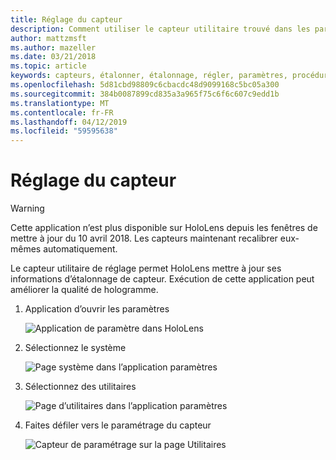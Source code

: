 ```yaml
---
title: Réglage du capteur
description: Comment utiliser le capteur utilitaire trouvé dans les paramètres de HoloLens de réglage.
author: mattzmsft
ms.author: mazeller
ms.date: 03/21/2018
ms.topic: article
keywords: capteurs, étalonner, étalonnage, régler, paramètres, procédure
ms.openlocfilehash: 5d81cbd98809c6cbacdc48d9099168c5bc05a300
ms.sourcegitcommit: 384b0087899cd835a3a965f75c6f6c607c9edd1b
ms.translationtype: MT
ms.contentlocale: fr-FR
ms.lasthandoff: 04/12/2019
ms.locfileid: "59595638"
---
```

# <a name="sensor-tuning"></a>Réglage du capteur

>[!WARNING]
>Cette application n’est plus disponible sur HoloLens depuis les fenêtres de mettre à jour du 10 avril 2018. Les capteurs maintenant recalibrer eux-mêmes automatiquement. 

Le capteur utilitaire de réglage permet HoloLens mettre à jour ses informations d’étalonnage de capteur. Exécution de cette application peut améliorer la qualité de hologramme.

1. Application d’ouvrir les paramètres

   ![Application de paramètre dans HoloLens](images/settingssensortuning-500px.png)
  
2. Sélectionnez le système

   ![Page système dans l’application paramètres](images/systemsensortuning-500px.png)
  
3. Sélectionnez des utilitaires

   ![Page d’utilitaires dans l’application paramètres](images/utilitiessensortuning-500px.png)
  
4. Faites défiler vers le paramétrage du capteur

   ![Capteur de paramétrage sur la page Utilitaires](images/sensortuningsettingsapp-500px.png)
